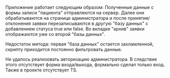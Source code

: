 Приложение работает следующим образом:
Полученные данные с формы записи "пациента" отправляются на сервер. Далее они обрабатываются на странице администратора и после принятия/отклонения заявки 
перезаписываются в другую "базу данных" с добавлением статуса true или false. Во вкладке "архив" заявки отображаются уже со второй "базы данных".

Недостаток метода: первая "база данных" остается захламленной, скрипту приходится постоянно фильтровать данные.

Не удалось реализовать авторизацию администратора. В следствие этого отсутствует форма входа/выхода, формально сделал только вход.
Также в проекте отсутствует TS.
